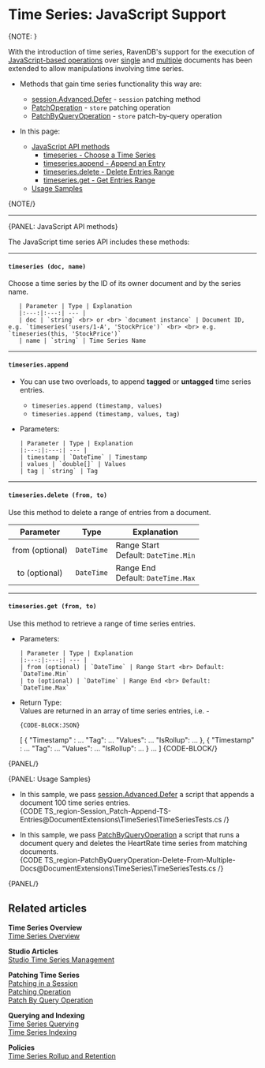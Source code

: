 ﻿# Time Series: JavaScript Support

{NOTE: }

With the introduction of time series, RavenDB's support for the execution 
of [JavaScript-based operations](../../../server/kb/JavaScript-engine) 
over [single](../../../client-api/operations/patching/single-document#patching-how-to-perform-single-document-patch-operations) 
and [multiple](../../../client-api/operations/patching/set-based) 
documents has been extended to allow manipulations involving time series.  

* Methods that gain time series functionality this way are:  
  * [session.Advanced.Defer](../../../document-extensions/timeseries/client-api/session/patch) - 
    `session` patching method  
  * [PatchOperation](../../../document-extensions/timeseries/client-api/operations/patch#patchoperation) - 
    `store` patching operation  
  * [PatchByQueryOperation](../../../document-extensions/timeseries/client-api/operations/patch#patchbyqueryoperation) - 
    `store` patch-by-query operation  

* In this page:  
  * [JavaScript API methods](../../../document-extensions/timeseries/client-api/javascript-support#javascript-api-methods)  
     * [timeseries - Choose a Time Series](../../../document-extensions/timeseries/client-api/javascript-support#section)  
     * [timeseries.append - Append an Entry](../../../document-extensions/timeseries/client-api/javascript-support#section-1)  
     * [timeseries.delete - Delete Entries Range](../../../document-extensions/timeseries/client-api/javascript-support#section-2)  
     * [timeseries.get - Get Entries Range](../../../document-extensions/timeseries/client-api/javascript-support#section-3)  
  * [Usage Samples](../../../document-extensions/timeseries/client-api/javascript-support#usage-samples)  

{NOTE/}

---

{PANEL: JavaScript API methods}

The JavaScript time series API includes these methods:  

---

#### `timeseries (doc, name)`  

Choose a time series by the ID of its owner document and by the series name.  

       | Parameter | Type | Explanation 
       |:---:|:---:| --- |
       | doc | `string` <br> or <br> `document instance` | Document ID, e.g. `timeseries('users/1-A', 'StockPrice')` <br> <br> e.g. `timeseries(this, 'StockPrice')`  
       | name | `string` | Time Series Name  

---

#### `timeseries.append`  

* You can use two overloads, to append **tagged** or **untagged** time series entries.  
   * `timeseries.append (timestamp, values)`  
   * `timeseries.append (timestamp, values, tag)`

* Parameters:  

      | Parameter | Type | Explanation
      |:---:|:---:| --- |
      | timestamp | `DateTime` | Timestamp 
      | values | `double[]` | Values 
      | tag | `string` | Tag 

---

#### `timeseries.delete (from, to)`  

Use this method to delete a range of entries from a document.  

| Parameter | Type | Explanation 
|:---:|:---:| --- |
| from (optional) | `DateTime` | Range Start <br> Default: `DateTime.Min` 
| to (optional) | `DateTime` | Range End <br> Default: `DateTime.Max` 

---

#### `timeseries.get (from, to)`  

Use this method to retrieve a range of time series entries.  

* Parameters:  

      | Parameter | Type | Explanation 
      |:---:|:---:| --- |
      | from (optional) | `DateTime` | Range Start <br> Default: `DateTime.Min` 
      | to (optional) | `DateTime` | Range End <br> Default: `DateTime.Max` 

* Return Type:  
  Values are returned in an array of time series entries, i.e. -

      {CODE-BLOCK:JSON}
  [
	{
		"Timestamp" : ...
		"Tag": ...
		"Values": ...
		"IsRollup": ...
	},
	{
		"Timestamp" : ...
		"Tag": ...
		"Values": ...
		"IsRollup": ...
	}
	...
  ]
  {CODE-BLOCK/}

{PANEL/}

{PANEL: Usage Samples}

* In this sample, we pass [session.Advanced.Defer](../../../document-extensions/timeseries/client-api/session/patch) 
  a script that appends a document 100 time series entries.  
  {CODE TS_region-Session_Patch-Append-TS-Entries@DocumentExtensions\TimeSeries\TimeSeriesTests.cs /}


* In this sample, we pass [PatchByQueryOperation](../../../document-extensions/timeseries/client-api/operations/patch#patchbyqueryoperation) 
  a script that runs a document query and deletes the HeartRate time series from matching documents.  
   {CODE TS_region-PatchByQueryOperation-Delete-From-Multiple-Docs@DocumentExtensions\TimeSeries\TimeSeriesTests.cs /}  

{PANEL/}

## Related articles

**Time Series Overview**  
[Time Series Overview](../../../document-extensions/timeseries/overview)  

**Studio Articles**  
[Studio Time Series Management](../../../studio/database/document-extensions/time-series)  

**Patching Time Series**  
[Patching in a Session](../../../document-extensions/timeseries/client-api/session/patch)  
[Patching Operation](../../../document-extensions/timeseries/client-api/operations/patch#patchoperation)  
[Patch By Query Operation](../../../document-extensions/timeseries/client-api/operations/patch#patchbyqueryoperation)  

**Querying and Indexing**  
[Time Series Querying](../../../document-extensions/timeseries/querying/overview-and-syntax)  
[Time Series Indexing](../../../document-extensions/timeseries/indexing)  

**Policies**  
[Time Series Rollup and Retention](../../../document-extensions/timeseries/rollup-and-retention)  
